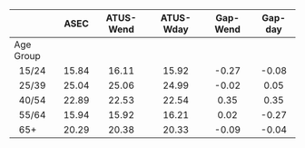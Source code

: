 
|                      |         ASEC |    ATUS-Wend |    ATUS-Wday |     Gap-Wend |      Gap-day |
| -------------------- | :----------: | :----------: | :----------: | :----------: | :----------: |
| Age Group            |              |              |              |              |              |
| &nbsp;&nbsp;15/24    |        15.84 |        16.11 |        15.92 |        -0.27 |        -0.08 |
| &nbsp;&nbsp;25/39    |        25.04 |        25.06 |        24.99 |        -0.02 |         0.05 |
| &nbsp;&nbsp;40/54    |        22.89 |        22.53 |        22.54 |         0.35 |         0.35 |
| &nbsp;&nbsp;55/64    |        15.94 |        15.92 |        16.21 |         0.02 |        -0.27 |
| &nbsp;&nbsp;65+      |        20.29 |        20.38 |        20.33 |        -0.09 |        -0.04 |

